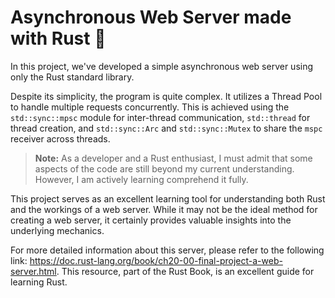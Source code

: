 # Asynchronous Web Server made with Rust 🦀

In this project, we've developed a simple asynchronous web server using only the Rust standard library.

Despite its simplicity, the program is quite complex. It utilizes a Thread Pool to handle multiple requests concurrently. This is achieved using the `std::sync::mpsc` module for inter-thread communication, `std::thread` for thread creation, and `std::sync::Arc` and `std::sync::Mutex` to share the `mspc` receiver across threads.

>**Note:** As a developer and a Rust enthusiast, I must admit that some aspects of the code are still beyond my current understanding. However, I am actively learning comprehend it fully.

This project serves as an excellent learning tool for understanding both Rust and the workings of a web server. While it may not be the ideal method for creating a web server, it certainly provides valuable insights into the underlying mechanics.

For more detailed information about this server, please refer to the following link: <https://doc.rust-lang.org/book/ch20-00-final-project-a-web-server.html>. This resource, part of the Rust Book, is an excellent guide for learning Rust.
